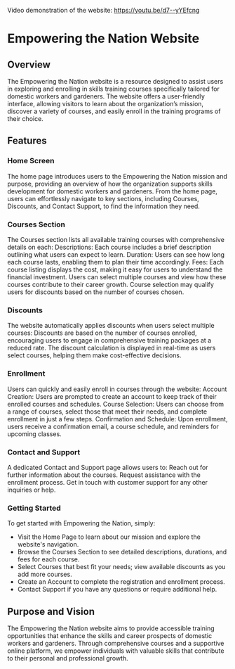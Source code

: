 Video demonstration of the website: https://youtu.be/d7--yYEfcng


# Empowering the Nation Website
## Overview
The Empowering the Nation website is a resource designed to assist users in exploring and enrolling in skills training courses specifically tailored for domestic workers and gardeners. The website offers a user-friendly interface, allowing visitors to learn about the organization’s mission, discover a variety of courses, and easily enroll in the training programs of their choice.

## Features
### Home Screen
The home page introduces users to the Empowering the Nation mission and purpose, providing an overview of how the organization supports skills development for domestic workers and gardeners.
From the home page, users can effortlessly navigate to key sections, including Courses, Discounts, and Contact Support, to find the information they need.
### Courses Section
The Courses section lists all available training courses with comprehensive details on each:
Descriptions: Each course includes a brief description outlining what users can expect to learn.
Duration: Users can see how long each course lasts, enabling them to plan their time accordingly.
Fees: Each course listing displays the cost, making it easy for users to understand the financial investment.
Users can select multiple courses and view how these courses contribute to their career growth. Course selection may qualify users for discounts based on the number of courses chosen.
### Discounts
The website automatically applies discounts when users select multiple courses:
Discounts are based on the number of courses enrolled, encouraging users to engage in comprehensive training packages at a reduced rate.
The discount calculation is displayed in real-time as users select courses, helping them make cost-effective decisions.
### Enrollment
Users can quickly and easily enroll in courses through the website:
Account Creation: Users are prompted to create an account to keep track of their enrolled courses and schedules.
Course Selection: Users can choose from a range of courses, select those that meet their needs, and complete enrollment in just a few steps.
Confirmation and Schedule: Upon enrollment, users receive a confirmation email, a course schedule, and reminders for upcoming classes.
### Contact and Support
A dedicated Contact and Support page allows users to:
Reach out for further information about the courses.
Request assistance with the enrollment process.
Get in touch with customer support for any other inquiries or help.
### Getting Started
To get started with Empowering the Nation, simply:

- Visit the Home Page to learn about our mission and explore the website's navigation.
- Browse the Courses Section to see detailed descriptions, durations, and fees for each course.
- Select Courses that best fit your needs; view available discounts as you add more courses.
- Create an Account to complete the registration and enrollment process.
- Contact Support if you have any questions or require additional help.
## Purpose and Vision
The Empowering the Nation website aims to provide accessible training opportunities that enhance the skills and career prospects of domestic workers and gardeners. Through comprehensive courses and a supportive online platform, we empower individuals with valuable skills that contribute to their personal and professional growth.
